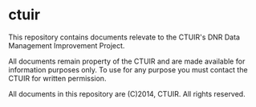 ctuir
=====

This repository contains documents relevate to the CTUIR's DNR Data Management Improvement Project.  

All documents remain property of the CTUIR and are made available for information purposes only.
To use for any purpose you must contact the CTUIR for written permission.

All documents in this repository are (C)2014, CTUIR.  All rights reserved.